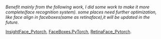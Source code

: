*Benefit mainly from the following work, I did some work to make it more complete(face recognition system). some places need further optimization, like face align in faceboxes(same as retinaface),it will be updated in the future.*

[InsightFace_Pytorch](https://github.com/TreB1eN/InsightFace_Pytorch),    [FaceBoxes.PyTorch](https://github.com/zisianw/FaceBoxes.PyTorch),    [RetinaFace_Pytorch](https://github.com/supernotman/RetinaFace_Pytorch).


